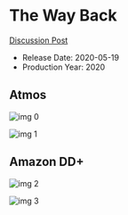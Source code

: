 # The Way Back

[Discussion Post](https://www.avsforum.com/threads/bass-eq-for-filtered-movies.2995212/post-59405480)

* Release Date: 2020-05-19
* Production Year: 2020

## Atmos

![img 0](https://i.imgur.com/uoHU9LY.jpg)

![img 1](https://i.imgur.com/2lRwNp7.png)

## Amazon DD+

![img 2](https://i.imgur.com/HAN6SWO.jpg)

![img 3](https://i.imgur.com/x3CiD2o.png)


